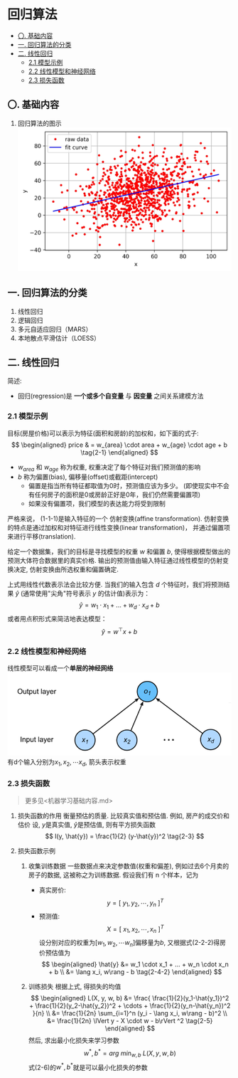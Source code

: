 
# 回归算法

<!-- @import "[TOC]" {cmd="toc" depthFrom=2 depthTo=6 orderedList=false} -->

<!-- code_chunk_output -->

- [〇. 基础内容](#〇-基础内容)
- [一. 回归算法的分类](#一-回归算法的分类)
- [二. 线性回归](#二-线性回归)
  - [2.1 模型示例](#21-模型示例)
  - [2.2 线性模型和神经网络](#22-线性模型和神经网络)
  - [2.3 损失函数](#23-损失函数)

<!-- /code_chunk_output -->



## 〇. 基础内容
1. 回归算法的图示
    ![线性回归算法图示](./img/线性回归算法图示.jpg)


## 一. 回归算法的分类
1. 线性回归
2. 逻辑回归
3. 多元自适应回归（MARS）
4. 本地散点平滑估计（LOESS）


## 二. 线性回归
简述:
+ 回归(regression)是 **一个或多个自变量** 与 **因变量** 之间关系建模方法

### 2.1 模型示例
目标(房屋价格)可以表示为特征(面积和房龄)的加权和，如下面的式子:
$$
\begin{aligned}
price
& = w_{area} \cdot area + w_{age} \cdot age + b
\tag{2-1}
\end{aligned}
$$
+ $w_{area}$ 和 $w_{age}$ 称为权重, 权重决定了每个特征对我们预测值的影响
+ $b$ 称为偏置(bias), 偏移量(offset)或截距(intercept)
    - 偏置是指当所有特征都取值为0时，预测值应该为多少。 (即使现实中不会有任何房子的面积是0或房龄正好是0年，我们仍然需要偏置项) 
    - 如果没有偏置项，我们模型的表达能力将受到限制

严格来说， (1-1-1)是输入特征的一个 仿射变换(affine transformation). 仿射变换的特点是通过加权和对特征进行线性变换(linear transformation)， 并通过偏置项来进行平移(translation).  

给定一个数据集，我们的目标是寻找模型的权重 $w$ 和偏置 $b$, 使得根据模型做出的预测大体符合数据里的真实价格. 输出的预测值由输入特征通过线性模型的仿射变换决定, 仿射变换由所选权重和偏置确定.

上式用线性代数表示法会比较方便. 当我们的输入包含 $d$ 个特征时，我们将预测结果 $\hat{y}$  (通常使用"尖角"符号表示 $y$ 的估计值)表示为：
$$
\hat{y}=w_1 \cdot x_1 + ... + w_d \cdot x_d + b
\tag{2-2-1} 
$$
或者用点积形式来简洁地表达模型：
$$
\hat{y}=w^⊤ x+b
\tag{2-2-2}
$$

### 2.2 线性模型和神经网络
线性模型可以看成一个**单层的神经网络**
![线性回归和单层神经网络](./img/线性回归和单层神经网络.png)
有d个输入分别为$x_1, x_2, \cdots x_d$, 箭头表示权重

### 2.3 损失函数
> 更多见<机器学习基础内容.md>
1. 损失函数的作用
    衡量预估的质量. 比较真实值和预估值.
    例如, 房产的成交价和估价
    设, $y$是真实值, $\hat{y}$是预估值, 
    则有平方损失函数
    $$
    l(y, \hat{y}) = \frac{1}{2} (y-\hat{y})^2
    \tag{2-3}
    $$

2. 损失函数示例
    1. 收集训练数据
        一些数据点来决定参数值(权重和偏差), 例如过去6个月卖的房子的数据, 这被称之为训练数据. 
        假设我们有 n 个样本，记为
        + 真实房价:    
            $$
            y = [\ y_1, y_2, \cdots, y_n\ ]^T
            \tag{2-4-1}
            $$
        + 预测值: 
            $$
            X = [\ x_1, x_2, \cdots, x_n\ ]^T
            $$设分别对应的权重为$[w_1, w_2, \cdots w_n]$偏移量为$b$, 又根据式(2-2-2)得房价预估值为   
            $$
            \begin{aligned}
            \hat{y}
            &= w_1 \cdot x_1 + ... + w_n \cdot x_n + b \\
            &= \lang x_i, w\rang - b
            \tag{2-4-2}
            \end{aligned}
            $$
        
    2. 训练损失
        根据上式, 得损失的均值
        $$
        \begin{aligned}
        L(X, y, w, b) 
        &= \frac{ \frac{1}{2}(y_1-\hat{y_1})^2 + \frac{1}{2}(y_2-\hat{y_2})^2 + \cdots +  \frac{1}{2}(y_n-\hat{y_n})^2 }{n} \\
        &= \frac{1}{2n} \sum_{i=1}^n (y_i - \lang x_i, w\rang - b)^2 \\
        &= \frac{1}{2n} \lVert y - X \cdot w - b\rVert ^2
        \tag{2-5}
        \end{aligned}
        $$
        然后, 求出最小化损失来学习参数
        $$
        w^*, b^* = arg\ min_{w, b}\ L(X, y, w, b) 
        \tag{2-6}
        $$
        式(2-6)的$w^*, b^*$就是可以最小化损失的参数






    
    
        


    






        






